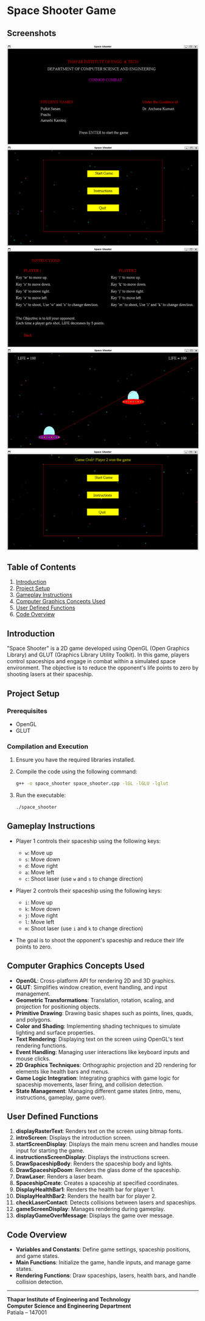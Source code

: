 # Space Shooter Game

## Screenshots

![Intro Screen](images/intro.png)
![Start Screen](images/start.png)
![Instruction Screen](images/instructions.png)
![Gameplay Screen](images/shoot.png)
![Game Over Screen](images/gameover.png)

## Table of Contents

1. [Introduction](#introduction)
2. [Project Setup](#project-setup)
3. [Gameplay Instructions](#gameplay-instructions)
4. [Computer Graphics Concepts Used](#computer-graphics-concepts-used)
5. [User Defined Functions](#user-defined-functions)
6. [Code Overview](#code-overview)

## Introduction

"Space Shooter" is a 2D game developed using OpenGL (Open Graphics Library) and GLUT (Graphics Library Utility Toolkit). In this game, players control spaceships and engage in combat within a simulated space environment. The objective is to reduce the opponent's life points to zero by shooting lasers at their spaceship.

## Project Setup

### Prerequisites

- OpenGL
- GLUT

### Compilation and Execution

1. Ensure you have the required libraries installed.
2. Compile the code using the following command:

   ```bash
   g++ -o space_shooter space_shooter.cpp -lGL -lGLU -lglut
   ```

3. Run the executable:

   ```bash
   ./space_shooter
   ```

## Gameplay Instructions

- Player 1 controls their spaceship using the following keys:
  - `w`: Move up
  - `s`: Move down
  - `d`: Move right
  - `a`: Move left
  - `c`: Shoot laser (use `w` and `s` to change direction)

- Player 2 controls their spaceship using the following keys:
  - `i`: Move up
  - `k`: Move down
  - `j`: Move right
  - `l`: Move left
  - `m`: Shoot laser (use `i` and `k` to change direction)

- The goal is to shoot the opponent's spaceship and reduce their life points to zero.

## Computer Graphics Concepts Used

- **OpenGL**: Cross-platform API for rendering 2D and 3D graphics.
- **GLUT**: Simplifies window creation, event handling, and input management.
- **Geometric Transformations**: Translation, rotation, scaling, and projection for positioning objects.
- **Primitive Drawing**: Drawing basic shapes such as points, lines, quads, and polygons.
- **Color and Shading**: Implementing shading techniques to simulate lighting and surface properties.
- **Text Rendering**: Displaying text on the screen using OpenGL's text rendering functions.
- **Event Handling**: Managing user interactions like keyboard inputs and mouse clicks.
- **2D Graphics Techniques**: Orthographic projection and 2D rendering for elements like health bars and menus.
- **Game Logic Integration**: Integrating graphics with game logic for spaceship movements, laser firing, and collision detection.
- **State Management**: Managing different game states (intro, menu, instructions, gameplay, game over).

## User Defined Functions

1. **displayRasterText**: Renders text on the screen using bitmap fonts.
2. **introScreen**: Displays the introduction screen.
3. **startScreenDisplay**: Displays the main menu screen and handles mouse input for starting the game.
4. **instructionsScreenDisplay**: Displays the instructions screen.
5. **DrawSpaceshipBody**: Renders the spaceship body and lights.
6. **DrawSpaceshipDoom**: Renders the glass dome of the spaceship.
7. **DrawLaser**: Renders a laser beam.
8. **SpaceshipCreate**: Creates a spaceship at specified coordinates.
9. **DisplayHealthBar1**: Renders the health bar for player 1.
10. **DisplayHealthBar2**: Renders the health bar for player 2.
11. **checkLaserContact**: Detects collisions between lasers and spaceships.
12. **gameScreenDisplay**: Manages rendering during gameplay.
13. **displayGameOverMessage**: Displays the game over message.

## Code Overview

- **Variables and Constants**: Define game settings, spaceship positions, and game states.
- **Main Functions**: Initialize the game, handle inputs, and manage game states.
- **Rendering Functions**: Draw spaceships, lasers, health bars, and handle collision detection.

---

**Thapar Institute of Engineering and Technology**  
**Computer Science and Engineering Department**  
Patiala – 147001

